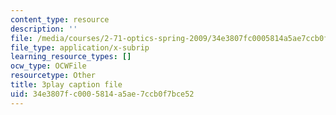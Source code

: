 ```yaml
---
content_type: resource
description: ''
file: /media/courses/2-71-optics-spring-2009/34e3807fc0005814a5ae7ccb0f7bce52_933cBlGFDcs.vtt
file_type: application/x-subrip
learning_resource_types: []
ocw_type: OCWFile
resourcetype: Other
title: 3play caption file
uid: 34e3807f-c000-5814-a5ae-7ccb0f7bce52
---
```

